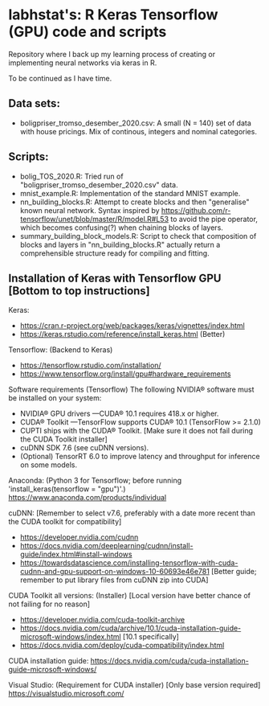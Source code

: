 # labhstat's: R Keras Tensorflow (GPU) code and scripts
Repository where I back up my learning process of creating or implementing neural networks via keras in R.

To be continued as I have time.

## Data sets:
- boligpriser_tromso_desember_2020.csv: A small (N = 140) set of data with house pricings. Mix of continous, integers and nominal categories.

## Scripts:
- bolig_TOS_2020.R: Tried run of "boligpriser_tromso_desember_2020.csv" data.
- mnist_example.R: Implementation of the standard MNIST example.
- nn_building_blocks.R: Attempt to create blocks and then "generalise" known neural network. Syntax inspired by https://github.com/r-tensorflow/unet/blob/master/R/model.R#L53 to avoid the pipe operator, which becomes confusing(?) when chaining blocks of layers.
- summary_building_block_models.R: Script to check that composition of blocks and layers in "nn_building_blocks.R" actually return a comprehensible structure ready for compiling and fitting.

## Installation of Keras with Tensorflow GPU [Bottom to top instructions]

Keras:
- https://cran.r-project.org/web/packages/keras/vignettes/index.html
- https://keras.rstudio.com/reference/install_keras.html (Better)

Tensorflow: (Backend to Keras)
- https://tensorflow.rstudio.com/installation/
- https://www.tensorflow.org/install/gpu#hardware_requirements

Software requirements (Tensorflow)
The following NVIDIA® software must be installed on your system:
- NVIDIA® GPU drivers —CUDA® 10.1 requires 418.x or higher.
- CUDA® Toolkit —TensorFlow supports CUDA® 10.1 (TensorFlow >= 2.1.0)
- CUPTI ships with the CUDA® Toolkit. [Make sure it does not fail during the CUDA Toolkit installer]
- cuDNN SDK 7.6 (see cuDNN versions).
- (Optional) TensorRT 6.0 to improve latency and throughput for inference on some models.

Anaconda: (Python 3 for Tensorflow; before running 'install_keras(tensorflow = "gpu")'.)
https://www.anaconda.com/products/individual

cuDNN: [Remember to select v7.6, preferably with a date more recent than the CUDA toolkit for compatibility]
- https://developer.nvidia.com/cudnn
- https://docs.nvidia.com/deeplearning/cudnn/install-guide/index.html#install-windows 
- https://towardsdatascience.com/installing-tensorflow-with-cuda-cudnn-and-gpu-support-on-windows-10-60693e46e781 [Better guide; remember to put library files from cuDNN zip into CUDA]

CUDA Toolkit all versions: (Installer) [Local version have better chance of not failing for no reason]
- https://developer.nvidia.com/cuda-toolkit-archive
- https://docs.nvidia.com/cuda/archive/10.1/cuda-installation-guide-microsoft-windows/index.html [10.1 specifically]
- https://docs.nvidia.com/deploy/cuda-compatibility/index.html 

CUDA installation guide:
https://docs.nvidia.com/cuda/cuda-installation-guide-microsoft-windows/

Visual Studio: (Requirement for CUDA installer) [Only base version required]
https://visualstudio.microsoft.com/
